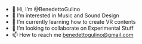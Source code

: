- 👋 Hi, I’m @BenedettoGulino
- 👀 I’m interested in Music and Sound Design
- 🌱 I’m currently learning how to create VR contents
- 💞️ I’m looking to collaborate on Experimental Stuff
- 📫 How to reach me benedettogulino@gmail.com

<!---
BenedettoGulino/BenedettoGulino is a ✨ special ✨ repository because its `README.md` (this file) appears on your GitHub profile.
You can click the Preview link to take a look at your changes.
--->
